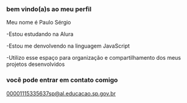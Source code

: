 ### bem vindo(a)s ao meu perfil

Meu nome é Paulo Sérgio


-Estou estudando na Alura

-Estou me denvolvendo na linguagem JavaScript

-Utilizo esse espaço para organização e compartilhamento dos meus projetos desenvolvidos

### você pode entrar em contato comigo 

00001115335637sp@al.educacao.sp.gov.br
